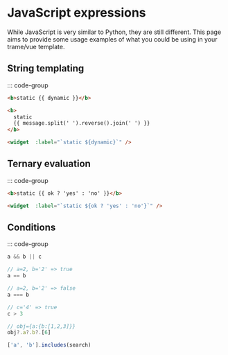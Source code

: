 # JavaScript expressions

While JavaScript is very similar to Python, they are still different.
This page aims to provide some usage examples of what you could be using in your trame/vue template.

## String templating

::: code-group

```html [Text node]
<b>static {{ dynamic }}</b>

<b>
  static 
  {{ message.split(' ').reverse().join(' ') }}
</b>
```

```html [Attributes]
<widget  :label="`static ${dynamic}`" />
```

## Ternary evaluation

::: code-group

```html [Text node]
<b>static {{ ok ? 'yes' : 'no' }}</b>
```

```html [Attributes]
<widget  :label="`static ${ok ? 'yes' : 'no'}`" />
```

## Conditions

::: code-group

```js [Boolean]
a && b || c
```
```js [Equality]
// a=2, b='2' => true
a == b

// a=2, b='2' => false
a === b

// c='4' => true
c > 3
```
```js [Object lookup]
// obj={a:{b:[1,2,3]}}
obj?.a?.b?.[6]
```
```js [Arrays]
['a', 'b'].includes(search)
```
